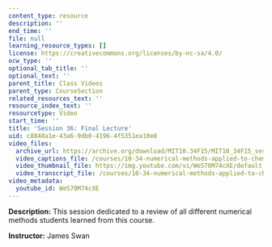 ```yaml
---
content_type: resource
description: ''
end_time: ''
file: null
learning_resource_types: []
license: https://creativecommons.org/licenses/by-nc-sa/4.0/
ocw_type: ''
optional_tab_title: ''
optional_text: ''
parent_title: Class Videos
parent_type: CourseSection
related_resources_text: ''
resource_index_text: ''
resourcetype: Video
start_time: ''
title: 'Session 36: Final Lecture'
uid: c8848a1e-43a6-9db0-4196-4f5351ea10e8
video_files:
  archive_url: https://archive.org/download/MIT10.34F15/MIT10_34F15_ses36_300k.mp4
  video_captions_file: /courses/10-34-numerical-methods-applied-to-chemical-engineering-fall-2015/414ef19253915d69b20e387dc203f5cc_We570M74cXE.vtt
  video_thumbnail_file: https://img.youtube.com/vi/We570M74cXE/default.jpg
  video_transcript_file: /courses/10-34-numerical-methods-applied-to-chemical-engineering-fall-2015/e0f7e3301b95a4098532ca367daf7374_We570M74cXE.pdf
video_metadata:
  youtube_id: We570M74cXE
---
```


**Description:** This session dedicated to a review of all different numerical methods students learned from this course.

**Instructor:** James Swan

